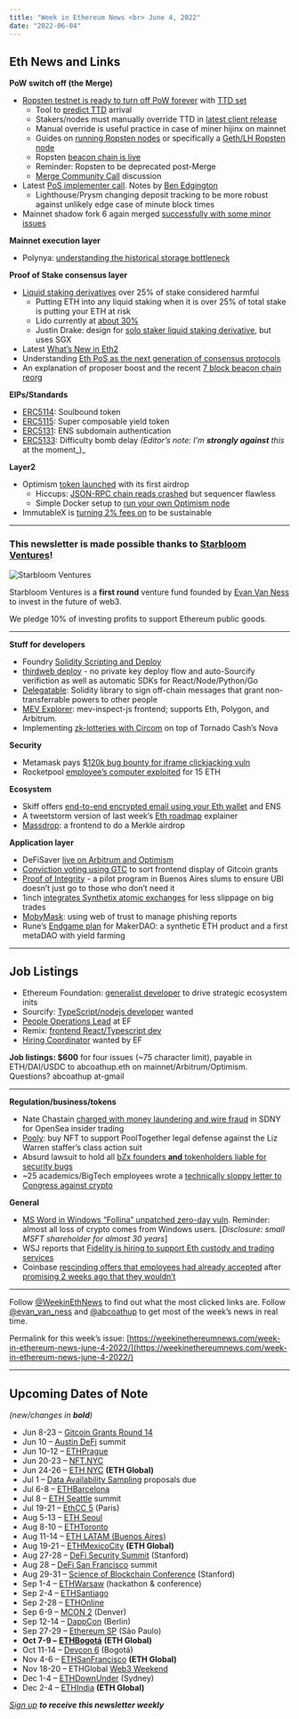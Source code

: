 ```yaml
---
title: "Week in Ethereum News <br> June 4, 2022"
date: "2022-06-04"
---
```


## **Eth News and Links**

**PoW switch off (the Merge)**

- [Ropsten testnet is ready to turn off PoW forever](https://blog.ethereum.org/2022/05/30/ropsten-merge-announcement/) with [TTD set](https://blog.ethereum.org/2022/06/03/ropsten-merge-ttd/)
    - Tool to [predict TTD](https://ethresear.ch/t/predicting-ttd-on-ethereum/12742) arrival
    - Stakers/nodes must manually override TTD in [latest client release](https://blog.ethereum.org/2022/06/03/ropsten-merge-ttd/)
    - Manual override is useful practice in case of miner hijinx on mainnet
    - Guides on [running Ropsten nodes](https://notes.ethereum.org/@launchpad/ropsten) or specifically a [Geth/LH Ropsten node](https://github.com/remyroy/ethstaker/blob/main/merge-ropsten.md)
    - Ropsten [beacon chain is live](https://twitter.com/parithosh_j/status/1531298447797760000)
    - Reminder: Ropsten to be deprecated post-Merge
    - [Merge Community Call](https://www.youtube.com/watch?v=qG-A5i6x6N8&t=3s) discussion
- Latest [PoS implementer call](https://www.youtube.com/watch?v=4oI48BEijVw). Notes by [Ben Edgington](https://hackmd.io/@benjaminion/BkmzqV8uq)
    - Lighthouse/Prysm changing deposit tracking to be more robust against unlikely edge case of minute block times
- Mainnet shadow fork 6 again merged [successfully with some minor issues](https://notes.ethereum.org/PhbNw_cGSQ-VKqzGl4bPcg?view)

**Mainnet execution layer**

- Polynya: [understanding the historical storage bottleneck](https://polynya.mirror.xyz/EpFL1V1amxa8maE-TyjfiifJMij_KZNMvReTDxpVoA4)

**Proof of Stake consensus layer**

- [Liquid staking derivatives](https://notes.ethereum.org/@djrtwo/risks-of-lsd) over 25% of stake considered harmful
    - Putting ETH into any liquid staking when it is over 25% of total stake is putting your ETH at risk
    - Lido currently at [about 30%](https://dune.com/eliasimos/Eth2-Liquid-Staking)
    - Justin Drake: design for [solo staker liquid staking derivative](https://ethresear.ch/t/liquid-solo-validating/12779), but uses SGX
- Latest [What’s New in Eth2](https://hackmd.io/@benjaminion/eth2_news/https%3A%2F%2Fhackmd.io%2F%40benjaminion%2Fwnie2_220603)
- Understanding [Eth PoS as the next generation of consensus protocols](https://twitter.com/sreeramkannan/status/1530474715990478848)
- An explanation of proposer boost and the recent [7 block beacon chain reorg](https://barnabe.substack.com/p/pos-ethereum-reorg)

**EIPs/Standards**

- [ERC5114](https://github.com/ethereum/EIPs/pull/5114/files): Soulbound token
- [ERC5115](https://github.com/ethereum/EIPs/pull/5115/files): Super composable yield token
- [ERC5131](https://github.com/ethereum/EIPs/pull/5131/files): ENS subdomain authentication
- [ERC5133](https://github.com/ethereum/EIPs/pull/5133/files): Difficulty bomb delay _(Editor’s note: I’m_ **_strongly against_** _this_ at the moment_)_

**Layer2**

- Optimism [token launched](https://optimism.mirror.xyz/qvd0WfuLKnePm1Gxb9dpGchPf5uDz5NSMEFdgirDS4c) with its first airdrop
    - Hiccups: [JSON-RPC chain reads crashed](https://twitter.com/optimismPBC/status/1531798286037680129) but sequencer flawless
    - Simple Docker setup to [run your own Optimism node](https://github.com/smartcontracts/simple-optimism-node)
- ImmutableX is [turning 2% fees on](https://immutablex.medium.com/fees-on-immutable-x-79d3e7207b12) to be sustainable

* * *

### **This newsletter is made possible thanks to** [**Starbloom Ventures**](https://twitter.com/StarbloomVent)**!**

![Starbloom Ventures](https://substackcdn.com/image/fetch/w_1456,c_limit,f_auto,q_auto:good,fl_progressive:steep/https%3A%2F%2Fbucketeer-e05bbc84-baa3-437e-9518-adb32be77984.s3.amazonaws.com%2Fpublic%2Fimages%2Ff8f36912-89bc-4712-a3f5-cfff1571bf45_613x313.png "Starbloom Ventures")

[](https://substackcdn.com/image/fetch/f_auto,q_auto:good,fl_progressive:steep/https%3A%2F%2Fbucketeer-e05bbc84-baa3-437e-9518-adb32be77984.s3.amazonaws.com%2Fpublic%2Fimages%2Ff8f36912-89bc-4712-a3f5-cfff1571bf45_613x313.png)

Starbloom Ventures is a **first round** venture fund founded by [Evan Van Ness](https://twitter.com/evan_van_ness) to invest in the future of web3. 

We pledge 10% of investing profits to support Ethereum public goods.

* * *

**Stuff for developers**

- Foundry [Solidity Scripting and Deploy](https://twitter.com/gakonst/status/1531056739470016512)
- [thirdweb deploy](https://twitter.com/joenrv/status/1531318160439201793) - no private key deploy flow and auto-Sourcify verifiction as well as automatic SDKs for React/Node/Python/Go
- [Delegatable](https://mirror.xyz/0x55e2780588aa5000F464f700D2676fD0a22Ee160/pTIrlopsSUvWAbnq1qJDNKU1pGNLP8VEn1H8DSVcvXM): Solidity library to sign off-chain messages that grant non-transferrable powers to other people
- [MEV Explorer](https://metablock.dev/tools/mev/): mev-inspect-js frontend; supports Eth, Polygon, and Arbitrum.
- Implementing [zk-lotteries with Circom](https://killari.medium.com/implementing-zero-knowledge-lotterys-circom-circuits-part-1-2-16910b3732a2) on top of Tornado Cash’s Nova

**Security**

- Metamask pays [$120k bug bounty for iframe clickjacking vuln](https://medium.com/metamask/metamask-awards-bug-bounty-for-clickjacking-vulnerability-9f53618e3c3a)
- Rocketpool [employee’s computer exploited](https://dao.rocketpool.net/t/post-mortem-security-incident-26-05/701) for 15 ETH

**Ecosystem**

- Skiff offers [end-to-end encrypted email using your Eth wallet](https://twitter.com/skiffprivacy/status/1532090120798543872) and ENS
- A tweetstorm version of last week’s [Eth roadmap](https://twitter.com/0xb17z/status/1532039402234314752) explainer
- [Massdrop](https://massdrop.multisender.app/): a frontend to do a Merkle airdrop

**Application layer**

- DeFiSaver [live on Arbitrum and Optimism](https://blog.defisaver.com/defi-saver-is-now-live-on-arbitrum-and-optimism/)
- [Conviction voting using GTC](https://twitter.com/austingriffith/status/1532717789118705664) to sort frontend display of Gitcoin grants
- [Proof of Integrity](https://twitter.com/proof_integrity/status/1532453663721111554) - a pilot program in Buenos Aires slums to ensure UBI doesn’t just go to those who don’t need it
- 1inch [integrates Synthetix atomic exchanges](https://twitter.com/synthetix_io/status/1531683261944156160) for less slippage on big trades
- [MobyMask](https://mirror.xyz/0x55e2780588aa5000F464f700D2676fD0a22Ee160/8whNch3m5KMzeo6g5eblcXMMplPf8UpW228cSh3nmzg): using web of trust to manage phishing reports
- Rune’s [Endgame plan](https://forum.makerdao.com/t/the-endgame-plan-parts-1-2/15456) for MakerDAO: a synthetic ETH product and a first metaDAO with yield farming

* * *

## **Job Listings**

- Ethereum Foundation: [generalist developer](https://jobs.lever.co/ethereumfoundation/6b80a26f-7db3-4415-8339-a3543a967998?lever-origin=applied&lever-source%5B%5D=Week%20in%20Ethereum) to drive strategic ecosystem inits
- Sourcify: [TypeScript/nodejs developer](https://jobs.lever.co/ethereumfoundation/db85cf1d-6ffd-42a6-8f0d-f5a91c6ddf4a?lever-origin=applied&lever-source%5B%5D=Week%20in%20Ethereum) wanted
- [People Operations Lead](https://jobs.lever.co/ethereumfoundation/8046bbe5-6343-4ecf-8296-37dc2a5bf915?lever-origin=applied&lever-source%5B%5D=Week%20in%20Ethereum) at EF
- Remix: [frontend React/Typescript dev](https://jobs.lever.co/ethereumfoundation/2c293808-48ed-4994-b0e0-14a8986e6ff3)
- [Hiring Coordinator](https://jobs.lever.co/ethereumfoundation/7f5bf10b-ea68-4364-a378-e34ae345a212?lever-origin=applied&lever-source%5B%5D=Week%20in%20Ethereum) wanted by EF

**Job listings: $600** for four issues (~75 character limit), payable in ETH/DAI/USDC to abcoathup.eth on mainnet/Arbitrum/Optimism.  Questions? abcoathup at-gmail

* * *

**Regulation/business/tokens**

- Nate Chastain [charged with money laundering and wire fraud](https://www.justice.gov/usao-sdny/pr/former-employee-nft-marketplace-charged-first-ever-digital-asset-insider-trading-scheme) in SDNY for OpenSea insider trading
- [Pooly](https://twitter.com/lay2000lbs/status/1529827211401842694): buy NFT to support PoolTogether legal defense against the Liz Warren staffer’s class action suit
- Absurd lawsuit to hold all [bZx founders **and** tokenholders liable for security bugs](https://www.thefashionlaw.com/new-lawsuit-asks-who-is-the-blame-when-a-dao-goes-wrong/)
- ~25 academics/BigTech employees wrote a [technically sloppy letter to Congress against crypto](https://twitter.com/matthew_d_green/status/1531963408727396354)

**General**

- [MS Word in Windows “Follina” unpatched zero-day vuln](https://msrc-blog.microsoft.com/2022/05/30/guidance-for-cve-2022-30190-microsoft-support-diagnostic-tool-vulnerability/). Reminder: almost all loss of crypto comes from Windows users. \[_Disclosure: small MSFT shareholder for almost 30 years_\]
- WSJ reports that [Fidelity is hiring to support Eth custody and trading services](https://www.wsj.com/articles/fidelitys-crypto-focused-business-plans-tech-hiring-spree-11653991200)
- Coinbase [rescinding offers that employees had already accepted](https://blog.coinbase.com/update-on-hiring-plans-bcedfa634989) after [promising 2 weeks ago that they wouldn’t](https://twitter.com/TeamBlind/status/1532769735393169410)

* * *

Follow [@WeekinEthNews](https://twitter.com/WeekInEthNews) to find out what the most clicked links are. Follow [@evan\_van\_ness](https://twitter.com/evan_van_ness) and [@abcoathup](https://twitter.com/abcoathup) to get most of the week’s news in real time.

Permalink for this week’s issue: [https://weekinethereumnews.com/week-in-ethereum-news-june-4-2022/](https://weekinethereumnews.com/week-in-ethereum-news-june-4-2022/)

* * *

## **Upcoming Dates of Note**

_(new/changes in_ **_bold_**_)_

- Jun 8-23 – [Gitcoin Grants Round 14](https://gitcoin.co/grants/)
- Jun 10 – [Austin DeFi](https://2022.austindefi.org/) summit
- Jun 10-12 – [ETHPrague](https://ethprague.com/)
- Jun 20-23 – [NFT.NYC](https://www.nft.nyc/)
- Jun 24-26 – [ETH NYC](https://nyc.ethglobal.co/) **(ETH Global)**
- Jul 1 – [Data Availability Sampling](https://github.com/ethereum/requests-for-proposals/blob/master/open-rfps/das.md) proposals due
- Jul 6-8 – [ETHBarcelona](https://ethbarcelona.com/)
- Jul 8 – [ETH Seattle](https://2022.ethseattle.org/) summit
- Jul 19-21 – [EthCC 5](https://ethcc.io/) (Paris)
- Aug 5-13 – [ETH Seoul](https://2022.ethseoul.org/)
- Aug 8-10 – [ETHToronto](https://www.ethtoronto.ca/)
- Aug 11-14 – [ETH LATAM (Buenos Aires)](https://twitter.com/ethlatam/status/1524146640474587137)
- Aug 19-21 – [ETHMexicoCity](https://mexico.ethglobal.com/) **(ETH Global)**
- Aug 27-28 – [DeFi Security Summit](https://defisecuritysummit.org/) (Stanford)
- Aug 28 – [DeFi San Francisco](https://2022.defi-sf.com/) summit
- Aug 29-31 – [Science of Blockchain Conference](https://cbr.stanford.edu/sbc22/) (Stanford)
- Sep 1-4 – [ETHWarsaw](https://ethwarsaw.dev/) (hackathon & conference)
- Sep 2-4 – [ETHSantiago](https://twitter.com/EthereumStgo)
- Sep 2-28 – [ETHOnline](https://online.ethglobal.com/')
- Sep 6-9 – [MCON 2](https://www.mcon.fun/) (Denver)
- Sep 12-14 – [DappCon](https://www.dappcon.io/) (Berlin)
- Sep 27-29 – [Ethereum SP](https://twitter.com/Ethereum_Brasil/status/1530320916667895808) (São Paulo)
- **Oct 7-9 –** [**ETHBogotá**](https://bogota.ethglobal.com/) **(ETH Global)**
- Oct 11-14 – [Devcon 6](https://blog.ethereum.org/2022/02/18/colombia-in-2022-redux/) (Bogotá)
- Nov 4-6 – [ETHSanFrancisco](https://sf.ethglobal.com/) **(ETH Global)**
- Nov 18-20 – ETHGlobal [Web3 Weekend](https://web3weekend.ethglobal.com/)
- Dec 1-4 – [ETHDownUnder](https://ethdownunder.com/) (Sydney)
- Dec 2-4 – [ETHIndia](https://ethindia.co/) **(ETH Global)**

[_Sign up_](https://weekinethereum.substack.com/subscribe#about) **_to receive this newsletter weekly_**
